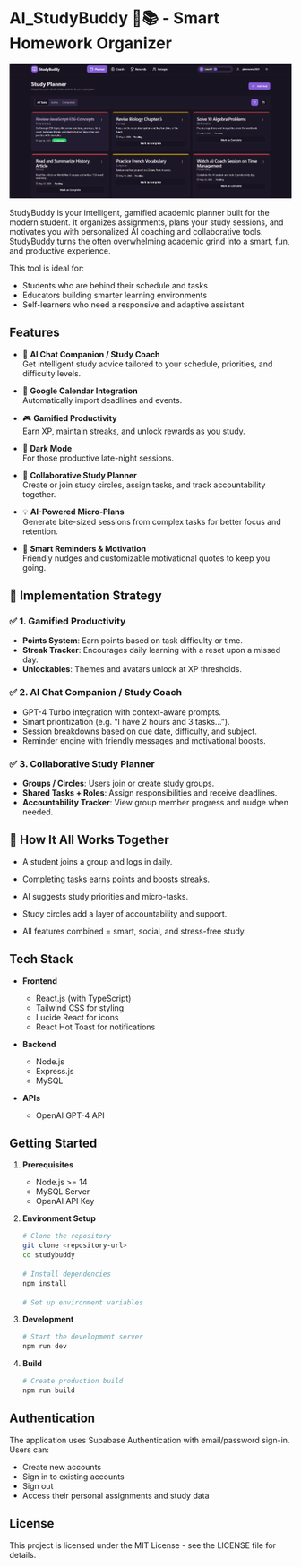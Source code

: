 # AI_StudyBuddy 🤖📚 - Smart Homework Organizer

![StudyBuddy AI](screenshot.png)

StudyBuddy is your intelligent, gamified academic planner built for the modern student. It organizes assignments, plans your study sessions, and motivates you with personalized AI coaching and collaborative tools. StudyBuddy turns the often overwhelming academic grind into a smart, fun, and productive experience.

This tool is ideal for:

- Students who are behind their schedule and tasks
- Educators building smarter learning environments
- Self-learners who need a responsive and adaptive assistant

## Features

- 🧠 **AI Chat Companion / Study Coach**  
  Get intelligent study advice tailored to your schedule, priorities, and difficulty levels.

- 📅 **Google Calendar Integration**  
  Automatically import deadlines and events.

- 🎮 **Gamified Productivity**  
  Earn XP, maintain streaks, and unlock rewards as you study.

- 🌙 **Dark Mode**  
  For those productive late-night sessions.

- 👥 **Collaborative Study Planner**  
  Create or join study circles, assign tasks, and track accountability together.

- 💡 **AI-Powered Micro-Plans**  
  Generate bite-sized sessions from complex tasks for better focus and retention.

- 🔔 **Smart Reminders & Motivation**  
  Friendly nudges and customizable motivational quotes to keep you going.


## 🧠 Implementation Strategy

### ✅ 1. Gamified Productivity

- **Points System**: Earn points based on task difficulty or time.
- **Streak Tracker**: Encourages daily learning with a reset upon a missed day.
- **Unlockables**: Themes and avatars unlock at XP thresholds.

### ✅ 2. AI Chat Companion / Study Coach

- GPT-4 Turbo integration with context-aware prompts.
- Smart prioritization (e.g. “I have 2 hours and 3 tasks…”).
- Session breakdowns based on due date, difficulty, and subject.
- Reminder engine with friendly messages and motivational boosts.

### ✅ 3. Collaborative Study Planner

- **Groups / Circles**: Users join or create study groups.
- **Shared Tasks + Roles**: Assign responsibilities and receive deadlines.
- **Accountability Tracker**: View group member progress and nudge when needed.

## 🧩 How It All Works Together

- A student joins a group and logs in daily.

- Completing tasks earns points and boosts streaks.

- AI suggests study priorities and micro-tasks.

- Study circles add a layer of accountability and support.

- All features combined = smart, social, and stress-free study.

## Tech Stack

- **Frontend**
  - React.js (with TypeScript)
  - Tailwind CSS for styling
  - Lucide React for icons
  - React Hot Toast for notifications

- **Backend**
  - Node.js
  - Express.js
  - MySQL

- **APIs**
  - OpenAI GPT-4 API

## Getting Started

1. **Prerequisites**
   - Node.js >= 14
   - MySQL Server
   - OpenAI API Key

2. **Environment Setup**
   ```bash
   # Clone the repository
   git clone <repository-url>
   cd studybuddy

   # Install dependencies
   npm install

   # Set up environment variables
   ```

3. **Development**
   ```bash
   # Start the development server
   npm run dev
   ```

4. **Build**
   ```bash
   # Create production build
   npm run build
   ```

## Authentication

The application uses Supabase Authentication with email/password sign-in. Users can:
- Create new accounts
- Sign in to existing accounts
- Sign out
- Access their personal assignments and study data

## License

This project is licensed under the MIT License - see the LICENSE file for details.